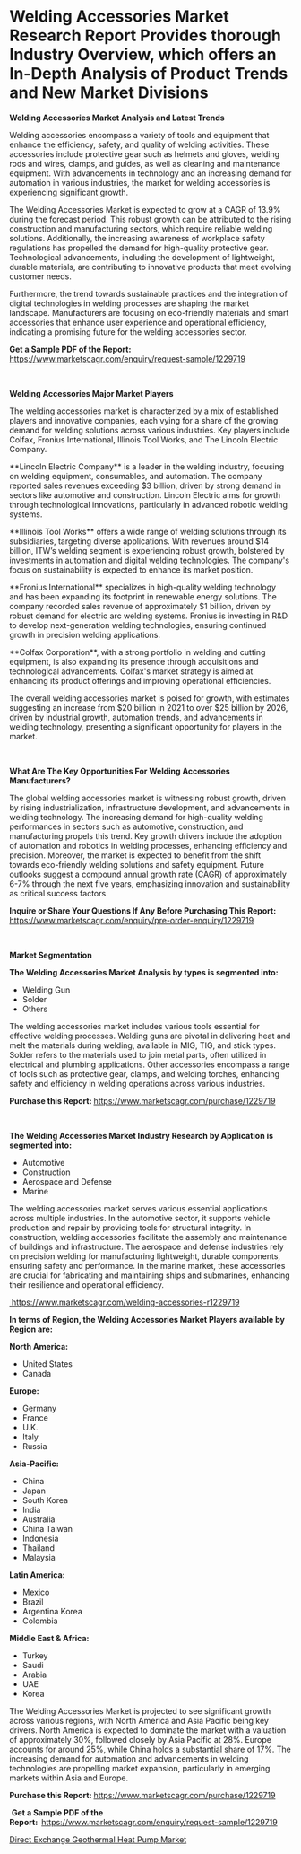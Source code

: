 <p><h1>Welding Accessories Market Research Report Provides thorough Industry Overview, which offers an In-Depth Analysis of Product Trends and New Market Divisions</h1></p><p><strong>Welding Accessories Market Analysis and Latest Trends</strong></p>
<p><p>Welding accessories encompass a variety of tools and equipment that enhance the efficiency, safety, and quality of welding activities. These accessories include protective gear such as helmets and gloves, welding rods and wires, clamps, and guides, as well as cleaning and maintenance equipment. With advancements in technology and an increasing demand for automation in various industries, the market for welding accessories is experiencing significant growth.</p><p>The Welding Accessories Market is expected to grow at a CAGR of 13.9% during the forecast period. This robust growth can be attributed to the rising construction and manufacturing sectors, which require reliable welding solutions. Additionally, the increasing awareness of workplace safety regulations has propelled the demand for high-quality protective gear. Technological advancements, including the development of lightweight, durable materials, are contributing to innovative products that meet evolving customer needs.</p><p>Furthermore, the trend towards sustainable practices and the integration of digital technologies in welding processes are shaping the market landscape. Manufacturers are focusing on eco-friendly materials and smart accessories that enhance user experience and operational efficiency, indicating a promising future for the welding accessories sector.</p></p>
<p><strong>Get a Sample PDF of the Report:&nbsp;</strong> <a href="https://www.marketscagr.com/enquiry/request-sample/1229719?utm_campaign=2292&utm_medium=2&utm_source=Github&utm_content=ia&utm_term=18022025&utm_id=welding-accessories">https://www.marketscagr.com/enquiry/request-sample/1229719</a></p>
<p>&nbsp;</p>
<p><strong>Welding Accessories Major Market Players</strong></p>
<p><p>The welding accessories market is characterized by a mix of established players and innovative companies, each vying for a share of the growing demand for welding solutions across various industries. Key players include Colfax, Fronius International, Illinois Tool Works, and The Lincoln Electric Company.</p><p>**Lincoln Electric Company** is a leader in the welding industry, focusing on welding equipment, consumables, and automation. The company reported sales revenues exceeding $3 billion, driven by strong demand in sectors like automotive and construction. Lincoln Electric aims for growth through technological innovations, particularly in advanced robotic welding systems.</p><p>**Illinois Tool Works** offers a wide range of welding solutions through its subsidiaries, targeting diverse applications. With revenues around $14 billion, ITW’s welding segment is experiencing robust growth, bolstered by investments in automation and digital welding technologies. The company's focus on sustainability is expected to enhance its market position.</p><p>**Fronius International** specializes in high-quality welding technology and has been expanding its footprint in renewable energy solutions. The company recorded sales revenue of approximately $1 billion, driven by robust demand for electric arc welding systems. Fronius is investing in R&D to develop next-generation welding technologies, ensuring continued growth in precision welding applications.</p><p>**Colfax Corporation**, with a strong portfolio in welding and cutting equipment, is also expanding its presence through acquisitions and technological advancements. Colfax's market strategy is aimed at enhancing its product offerings and improving operational efficiencies.</p><p>The overall welding accessories market is poised for growth, with estimates suggesting an increase from $20 billion in 2021 to over $25 billion by 2026, driven by industrial growth, automation trends, and advancements in welding technology, presenting a significant opportunity for players in the market.</p></p>
<p>&nbsp;</p>
<p><strong>What Are The Key Opportunities For Welding Accessories Manufacturers?</strong></p>
<p><p>The global welding accessories market is witnessing robust growth, driven by rising industrialization, infrastructure development, and advancements in welding technology. The increasing demand for high-quality welding performances in sectors such as automotive, construction, and manufacturing propels this trend. Key growth drivers include the adoption of automation and robotics in welding processes, enhancing efficiency and precision. Moreover, the market is expected to benefit from the shift towards eco-friendly welding solutions and safety equipment. Future outlooks suggest a compound annual growth rate (CAGR) of approximately 6-7% through the next five years, emphasizing innovation and sustainability as critical success factors.</p></p>
<p><strong>Inquire or Share Your Questions If Any Before Purchasing This Report:</strong> <a href="https://www.marketscagr.com/enquiry/pre-order-enquiry/1229719?utm_campaign=2292&utm_medium=2&utm_source=Github&utm_content=ia&utm_term=18022025&utm_id=welding-accessories">https://www.marketscagr.com/enquiry/pre-order-enquiry/1229719</a></p>
<p>&nbsp;</p>
<p><strong>Market Segmentation</strong></p>
<p><strong>The Welding Accessories Market Analysis by types is segmented into:</strong></p>
<p><ul><li>Welding Gun</li><li>Solder</li><li>Others</li></ul></p>
<p><p>The welding accessories market includes various tools essential for effective welding processes. Welding guns are pivotal in delivering heat and melt the materials during welding, available in MIG, TIG, and stick types. Solder refers to the materials used to join metal parts, often utilized in electrical and plumbing applications. Other accessories encompass a range of tools such as protective gear, clamps, and welding torches, enhancing safety and efficiency in welding operations across various industries.</p></p>
<p><strong>Purchase this Report:&nbsp;</strong><a href="https://www.marketscagr.com/purchase/1229719?utm_campaign=2292&utm_medium=2&utm_source=Github&utm_content=ia&utm_term=18022025&utm_id=welding-accessories">https://www.marketscagr.com/purchase/1229719</a></p>
<p>&nbsp;</p>
<p><strong>The Welding Accessories Market Industry Research by Application is segmented into:</strong></p>
<p><ul><li>Automotive</li><li>Construction</li><li>Aerospace and Defense</li><li>Marine</li></ul></p>
<p><p>The welding accessories market serves various essential applications across multiple industries. In the automotive sector, it supports vehicle production and repair by providing tools for structural integrity. In construction, welding accessories facilitate the assembly and maintenance of buildings and infrastructure. The aerospace and defense industries rely on precision welding for manufacturing lightweight, durable components, ensuring safety and performance. In the marine market, these accessories are crucial for fabricating and maintaining ships and submarines, enhancing their resilience and operational efficiency.</p></p>
<p><a href="https://www.marketscagr.com/welding-accessories-r1229719?utm_campaign=2292&utm_medium=2&utm_source=Github&utm_content=ia&utm_term=18022025&utm_id=welding-accessories">&nbsp;https://www.marketscagr.com/welding-accessories-r1229719</a></p>
<p><strong>In terms of Region, the Welding Accessories Market Players available by Region are:</strong></p>
<p>
    <p> <strong> North America: </strong>
        <ul>
            <li>United States</li>
            <li>Canada</li>
        </ul>
        </p> 
    <p> <strong> Europe: </strong>
        <ul>
            <li>Germany</li>
            <li>France</li>
            <li>U.K.</li>
            <li>Italy</li>
            <li>Russia</li>
        </ul>
        </p> 
    <p> <strong> Asia-Pacific: </strong>
        <ul>
            <li>China</li>
            <li>Japan</li>
            <li>South Korea</li>
            <li>India</li>
            <li>Australia</li>
            <li>China Taiwan</li>
            <li>Indonesia</li>
            <li>Thailand</li>
            <li>Malaysia</li>
        </ul>
        </p> 
    <p> <strong> Latin America: </strong>
        <ul>
            <li>Mexico</li>
            <li>Brazil</li>
            <li>Argentina Korea</li>
            <li>Colombia</li>
        </ul>
        </p> 
    <p> <strong> Middle East & Africa: </strong>
        <ul>
            <li>Turkey</li>
            <li>Saudi</li>
            <li>Arabia</li>
            <li>UAE</li>
            <li>Korea</li>
        </ul>
    </p>
    </p>
<p><p>The Welding Accessories Market is projected to see significant growth across various regions, with North America and Asia Pacific being key drivers. North America is expected to dominate the market with a valuation of approximately 30%, followed closely by Asia Pacific at 28%. Europe accounts for around 25%, while China holds a substantial share of 17%. The increasing demand for automation and advancements in welding technologies are propelling market expansion, particularly in emerging markets within Asia and Europe.</p></p>
<p><strong>Purchase this Report: </strong><a href="https://www.marketscagr.com/purchase/1229719?utm_campaign=2292&utm_medium=2&utm_source=Github&utm_content=ia&utm_term=18022025&utm_id=welding-accessories">https://www.marketscagr.com/purchase/1229719</a></p>
<p>&nbsp;<strong>Get a Sample PDF of the Report:&nbsp;&nbsp;</strong><a href="https://www.marketscagr.com/enquiry/request-sample/1229719?utm_campaign=2292&utm_medium=2&utm_source=Github&utm_content=ia&utm_term=18022025&utm_id=welding-accessories">https://www.marketscagr.com/enquiry/request-sample/1229719</a></p>
<p><strong></strong></p>
<p><p><a href="https://github.com/skerretflossie9297/Market-Research-Report-List-1/blob/main/direct-exchange-geothermal-heat-pump-market.md?utm_campaign=2292&utm_medium=2&utm_source=Github&utm_content=ia&utm_term=18022025&utm_id=welding-accessories">Direct Exchange Geothermal Heat Pump Market</a></p></p>